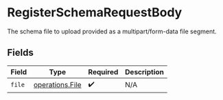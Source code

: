 # RegisterSchemaRequestBody

The schema file to upload provided as a multipart/form-data file segment.


## Fields

| Field                                                     | Type                                                      | Required                                                  | Description                                               |
| --------------------------------------------------------- | --------------------------------------------------------- | --------------------------------------------------------- | --------------------------------------------------------- |
| `file`                                                    | [operations.File](../../../sdk/models/operations/file.md) | :heavy_check_mark:                                        | N/A                                                       |